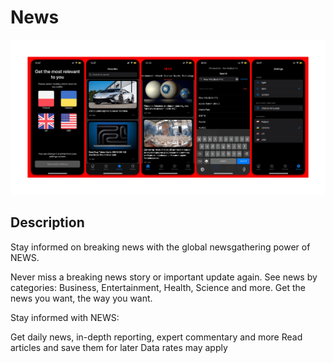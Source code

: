# News

<img src="https://github.com/aleksandrmoshorovskyi/NewsClient/blob/homework/NewAppScreensRed.png"></img>

## Description

Stay informed on breaking news with the global newsgathering power of NEWS.

Never miss a breaking news story or important update again. See news by categories: Business, Entertainment, Health, Science and more. Get the news you want, the way you want.

Stay informed with NEWS:

Get daily news, in-depth reporting, expert commentary and more
Read articles and save them for later
Data rates may apply

